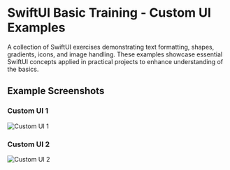 # SwiftUI Basic Training - Custom UI Examples

A collection of SwiftUI exercises demonstrating text formatting, shapes, gradients, icons, and image handling. These examples showcase essential SwiftUI concepts applied in practical projects to enhance understanding of the basics.

## Example Screenshots

### Custom UI 1
![Custom UI 1](Assets/fortnite2)

### Custom UI 2
![Custom UI 2](assets/fortnite2.jpg)
